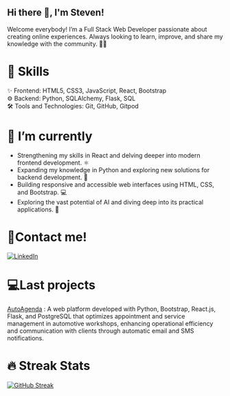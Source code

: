 ## Hi there 👋, I'm Steven!
Welcome everybody! I’m a Full Stack Web Developer passionate about creating online experiences. Always looking to learn, improve, and share my knowledge with the community. 🧑‍💻

# 🔧 Skills
✨ Frontend: HTML5, CSS3, JavaScript, React, Bootstrap  
⚙ Backend: Python, SQLAlchemy, Flask, SQL  
🛠️ Tools and Technologies: Git, GitHub, Gitpod  
# 🌱 I’m currently
- Strengthening my skills in React and delving deeper into modern frontend development. ⚛️
- Expanding my knowledge in Python and exploring new solutions for backend development. 🐍
- Building responsive and accessible web interfaces using HTML, CSS, and Bootstrap. 💻
- Exploring the vast potential of AI and diving deep into its practical applications. 🤖

# 📩Contact me!
[![LinkedIn](https://img.shields.io/badge/LinkedIn-Connect-blue?style=for-the-badge&logo=linkedin&logoColor=white)](https://www.linkedin.com/in/steven-sanz-grau/)

# 💻Last projects
[AutoAgenda](https://github.com/StevenSanz/AutoAgenda)
: A web platform developed with Python, Bootstrap, React.js, Flask, and PostgreSQL that optimizes appointment and service management in automotive workshops, enhancing operational efficiency and communication with clients through automatic email and SMS notifications.

# 🔥 Streak Stats

[![GitHub Streak](https://streak-stats.demolab.com?user=StevenSanz&theme=dark&hide_border=true&locale=es)](https://git.io/streak-stats)
<!--
**StevenSanz/Stevensanz** is a ✨ _special_ ✨ repository because its `README.md` (this file) appears on your GitHub profile.

Here are some ideas to get you started:

- 🔭 I’m currently working on ...

- 👯 I’m looking to collaborate on 
- 🤔 I’m looking for help with ...
- 💬 Ask me about ...
- 📫 How to reach me: ...
- 😄 Pronouns: ...
- ⚡ Fun fact: ...
-->
